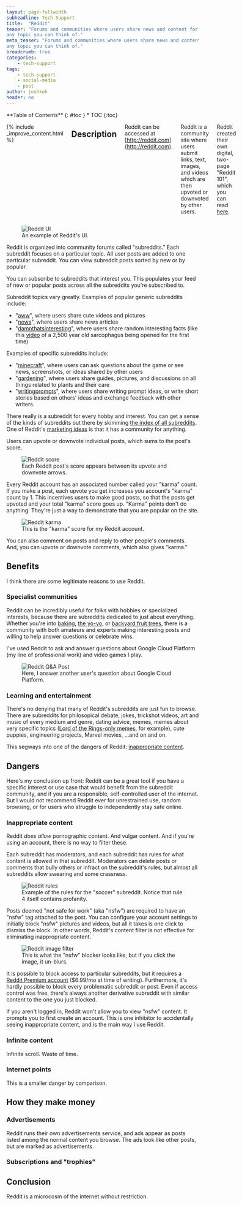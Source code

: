 ```yaml
---
layout: page-fullwidth
subheadline: Tech Support
title:  "Reddit"
teaser: "Forums and communities where users share news and content for 
any topic you can think of."
meta_teaser: "Forums and communities where users share news and content for 
any topic you can think of."
breadcrumb: true
categories:
    - tech-support
tags:
    - tech-support
    - social-media
    - post
author: joshkoh
header: no
---
```


<div class="row">
<div class="medium-4 medium-push-8 columns" markdown="1">
<div class="panel radius" markdown="1">
**Table of Contents**
{: #toc }
*  TOC
{:toc}
</div>
</div><!-- /.medium-4.columns -->
<div class="medium-8 medium-pull-4 columns" markdown="1">

{% include _improve_content.html %}

## Description

Reddit can be accessed at [http://reddit.com](http://reddit.com).

Reddit is a community site where users submit links, text, images, and videos
which are then upvoted or downvoted by other users.

Reddit created their own digital, two-page "Reddit 101", which you can read
[here](https://www.redditinc.com/assets/press-resources/Reddit_101_1908.pdf).

</div><!-- /.medium-8.columns -->
</div><!-- /.row -->

<figure>
  <img src="{{ site.urlimg }}/tech-support/reddit-ui.jpg" alt="Reddit UI"/>
  <figcaption>An example of Reddit's UI.</figcaption>
</figure>

Reddit is organized into community forums called "subreddits." Each subreddit
focuses on a particular topic. All user posts are added to one particular
subreddit. You can view subreddit posts sorted by new or by popular.

You can subscribe to subreddits that interest you. This populates your feed of
new or popular posts across all the subreddits you're subscribed to.

Subreddit topics vary greatly. Examples of popular generic subreddits include:

* "[aww](<https://www.reddit.com/r/aww>)", where users share cute videos and
  pictures
* "[news](<https://www.reddit.com/r/news>)", where users share news articles
* "[damnthatsinteresting](<https://www.reddit.com/r/damnthatsinteresting/>)",
  where users share random interesting facts (like this
  [video](https://www.reddit.com/r/Damnthatsinteresting/comments/uo61wm/this_mummy_sarcophagus_which_has_been_sealed_for/)
  of a 2,500 year old sarcophagus being opened for the first time)

Examples of specific subreddits include:

* "[minecraft](<https://www.reddit.com/r/minecraft/>)", where users can ask
  questions about the game or see news, screenshots, or ideas shared by other
  users
* "[gardening](<https://www.reddit.com/r/gardening/>)", where users share
  guides, pictures, and discussions on all things related to plants and their
  care
* "[writingprompts](<https://www.reddit.com/r/writingprompts/>)", where users
  share writing prompt ideas, or write short stories based on others' ideas and
  exchange feedback with other writers.

There really is a subreddit for every hobby and interest. You can get a sense of
the kinds of subreddits out there by skimming [the index of all
subreddits](https://www.reddit.com/subreddits/a-1/). One of Reddit's [marketing
ideas](https://www.redditinc.com/) is that it has a community for anything.

Users can upvote or downvote individual posts, which sums to the post's score.

<figure>
  <img src="{{ site.urlimg }}/tech-support/reddit-score.jpg" alt="Reddit score"/>
  <figcaption>Each Reddit post's score appears between its upvote and downvote
  arrows.</figcaption>
</figure>

Every Reddit account has an associated number called your "karma" count. If you
make a post, each upvote you get increases you account's "karma" count by 1.
This incentives users to make good posts, so that the posts get upvoted and your
total "karma" score goes up. "Karma" points don't do anything. They're just a
way to demonstrate that you are popular on the site.

<figure>
  <img src="{{ site.urlimg }}/tech-support/reddit-karma.jpg" alt="Reddit karma"/>
  <figcaption>This is the "karma" score for my Reddit account.</figcaption>
</figure>

You can also comment on posts and reply to other people's comments. And, you can
upvote or downvote comments, which also gives "karma."

## Benefits

I think there are some legitimate reasons to use Reddit.

### Specialist communities

Reddit can be incredibly useful for folks with hobbies or specialized interests,
because there are subreddits dedicated to just about everything. Whether you're
into [baking](https://www.reddit.com/r/Baking/),
[the yo-yo](https://www.reddit.com/r/Throwers/), or
[backyard fruit trees](https://www.reddit.com/r/BackyardOrchard/), there is a
community with both amateurs and experts making interesting posts and willing to
help answer questions or celebrate wins.

I've used Reddit to ask and answer questions about Google Cloud Platform (my
line of professional work) and video games I play.

<figure>
  <img src="{{ site.urlimg }}/tech-support/reddit-post.jpg" alt="Reddit Q&A Post"/>
  <figcaption>
  Here, I answer another user's question about Google Cloud Platform.
  </figcaption>
</figure>

### Learning and entertainment

There's no denying that many of Reddit's subreddits are just fun to browse.
There are subreddits for philosopical debate, jokes, trickshot videos, art and
music of every medium and genre, dating advice, memes, memes about very specific
topics ([Lord of the Rings-only memes](https://www.reddit.com/r/lotrmemes/), for
example), cute puppies, engineering projects, Marvel movies, ...and on and on.

This segways into one of the dangers of Reddit: [inappropriate
content](#inappropriate-content).

## Dangers

Here's my conclusion up front: Reddit can be a great tool if you have a specific
interest or use case that would benefit from the subreddit community, and if you
are a responsible, self-controlled user of the internet. But I would not
recommend Reddit ever for unrestrained use, random browsing, or for users who
struggle to independently stay safe online.

### Inappropriate content

Reddit *does allow* pornographic content. And vulgar content. And if you're
using an account, there is no way to filter these.

Each subreddit has moderators, and each subreddit has rules for what content is
allowed in that subreddit. Moderators can delete posts or comments that bully
others or infract on the subreddit's rules, but almost all subreddits allow
swearing and some crassness.

<figure>
  <img src="{{ site.urlimg }}/tech-support/reddit-rules.jpg" alt="Reddit rules"/>
  <figcaption>Example of the rules for the "soccer" subreddit. Notice that rule
  4 itself contains profanity.</figcaption>
</figure>

Posts deemed "not safe for work" (aka "nsfw") are required to have an "nsfw" tag
attached to the post. You can configure your account settings to initially block
"nsfw" pictures and videos, but all it takes is one click to dismiss the block.
In other words, Reddit's content filter is not effective for eliminating
inappropriate content.
`
<figure>
  <img src="{{ site.urlimg }}/tech-support/reddit-filter.jpg" alt="Reddit image filter"/>
  <figcaption>This is what the "nsfw" blocker looks like, but if you click the
  image, it un-blurs.</figcaption>
</figure>

It is possible to block access to particular subreddits, but it requires a
[Reddit Premium account](https://www.reddit.com/premium) ($6.99/mo at time of
writing). Furthermore, it's hardly possible to block every problematic subreddit
or post. Even if access control was free, there's always another derivative
subreddit with similar content to the one you just blocked.

If you aren't logged in, Reddit won't allow you to view "nsfw" content. It
prompts you to first create an account. This is one inhibitor to accidentally
seeing inappropriate content, and is the main way I use Reddit.

### Infinite content

Infinite scroll. Waste of time.

### Internet points

This is a smaller danger by comparison.

## How they make money

### Advertisements

Reddit runs their own advertisements service, and ads appear as posts listed
among the normal content you browse. The ads look like other posts, but are
marked as advertisements.

### Subscriptions and "trophies"

## Conclusion

Reddit is a microcosm of the internet without restriction.
